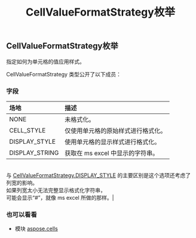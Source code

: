 ﻿---
title: CellValueFormatStrategy枚举
second_title: Aspose.Cells for Python via .NET API 参考文献
description:
type: docs
weight: 1840
url: /zh/python-net/aspose.cells/cellvalueformatstrategy/
is_root: false
---
## CellValueFormatStrategy枚举
指定如何为单元格的值应用样式。



CellValueFormatStrategy 类型公开了以下成员：

### 字段
|场地|描述|
| :- | :- |
| NONE |未格式化。|
| CELL_STYLE |仅使用单元格的原始样式进行格式化。|
| DISPLAY_STYLE |使用单元格的显示样式进行格式化。|
| DISPLAY_STRING |获取在 ms excel 中显示的字符串。<br/>与 [CellValueFormatStrategy.DISPLAY_STYLE](/cells/zh/python-net/aspose.cells/cellvalueformatstrategy#DISPLAY_STYLE) 的主要区别是这个选项还考虑了列宽的影响。<br/>如果列宽太小无法完整显示格式化字符串，<br/>可能会显示“#”，就像 ms excel 所做的那样。|



### 也可以看看
* 模块 [aspose.cells](..)
